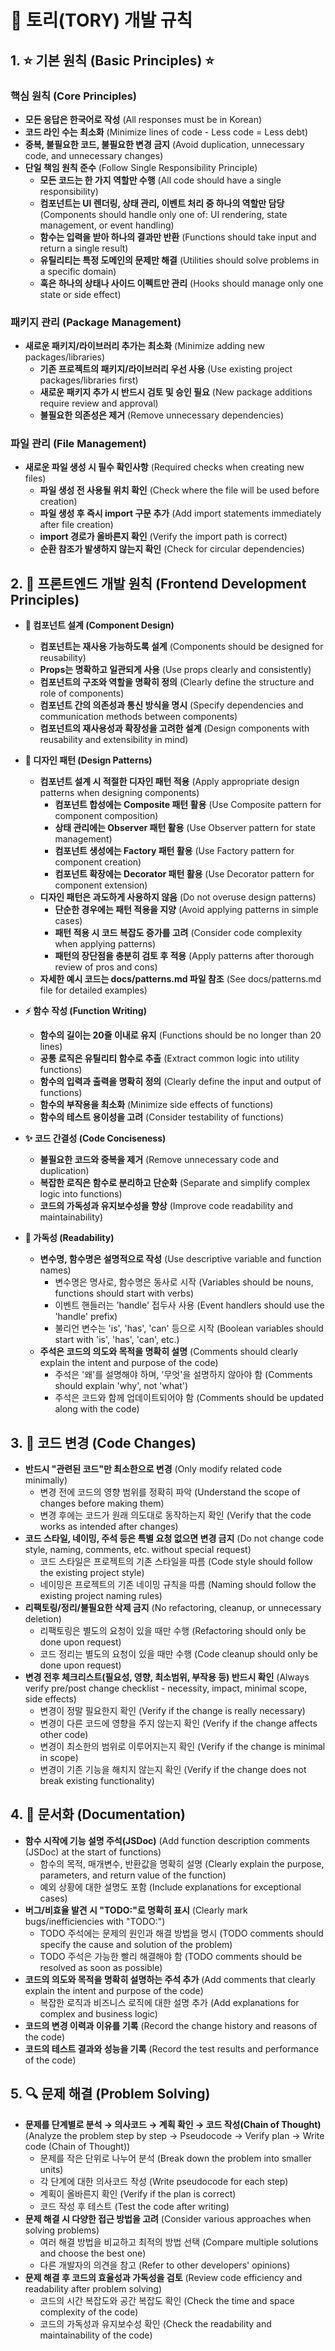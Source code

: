 # 🎯 토리(TORY) 개발 규칙

## 1. ⭐ 기본 원칙 (Basic Principles) ⭐

### 핵심 원칙 (Core Principles)

- **모든 응답은 한국어로 작성** (All responses must be in Korean)
- **코드 라인 수는 최소화** (Minimize lines of code - Less code = Less debt)
- **중복, 불필요한 코드, 불필요한 변경 금지** (Avoid duplication, unnecessary code, and unnecessary changes)
- **단일 책임 원칙 준수** (Follow Single Responsibility Principle)
  - **모든 코드는 한 가지 역할만 수행** (All code should have a single responsibility)
  - **컴포넌트는 UI 렌더링, 상태 관리, 이벤트 처리 중 하나의 역할만 담당** (Components should handle only one of: UI rendering, state management, or event handling)
  - **함수는 입력을 받아 하나의 결과만 반환** (Functions should take input and return a single result)
  - **유틸리티는 특정 도메인의 문제만 해결** (Utilities should solve problems in a specific domain)
  - **훅은 하나의 상태나 사이드 이펙트만 관리** (Hooks should manage only one state or side effect)

### 패키지 관리 (Package Management)

- **새로운 패키지/라이브러리 추가는 최소화** (Minimize adding new packages/libraries)
  - **기존 프로젝트의 패키지/라이브러리 우선 사용** (Use existing project packages/libraries first)
  - **새로운 패키지 추가 시 반드시 검토 및 승인 필요** (New package additions require review and approval)
  - **불필요한 의존성은 제거** (Remove unnecessary dependencies)

### 파일 관리 (File Management)

- **새로운 파일 생성 시 필수 확인사항** (Required checks when creating new files)
  - **파일 생성 전 사용될 위치 확인** (Check where the file will be used before creation)
  - **파일 생성 후 즉시 import 구문 추가** (Add import statements immediately after file creation)
  - **import 경로가 올바른지 확인** (Verify the import path is correct)
  - **순환 참조가 발생하지 않는지 확인** (Check for circular dependencies)

## 2. 🎨 프론트엔드 개발 원칙 (Frontend Development Principles)

- **🔄 컴포넌트 설계 (Component Design)**

  - **컴포넌트는 재사용 가능하도록 설계** (Components should be designed for reusability)
  - **Props는 명확하고 일관되게 사용** (Use props clearly and consistently)
  - **컴포넌트의 구조와 역할을 명확히 정의** (Clearly define the structure and role of components)
  - **컴포넌트 간의 의존성과 통신 방식을 명시** (Specify dependencies and communication methods between components)
  - **컴포넌트의 재사용성과 확장성을 고려한 설계** (Design components with reusability and extensibility in mind)

- **🎯 디자인 패턴 (Design Patterns)**

  - **컴포넌트 설계 시 적절한 디자인 패턴 적용** (Apply appropriate design patterns when designing components)
    - **컴포넌트 합성에는 Composite 패턴 활용** (Use Composite pattern for component composition)
    - **상태 관리에는 Observer 패턴 활용** (Use Observer pattern for state management)
    - **컴포넌트 생성에는 Factory 패턴 활용** (Use Factory pattern for component creation)
    - **컴포넌트 확장에는 Decorator 패턴 활용** (Use Decorator pattern for component extension)
  - **디자인 패턴은 과도하게 사용하지 않음** (Do not overuse design patterns)
    - **단순한 경우에는 패턴 적용을 지양** (Avoid applying patterns in simple cases)
    - **패턴 적용 시 코드 복잡도 증가를 고려** (Consider code complexity when applying patterns)
    - **패턴의 장단점을 충분히 검토 후 적용** (Apply patterns after thorough review of pros and cons)
  - **자세한 예시 코드는 docs/patterns.md 파일 참조** (See docs/patterns.md file for detailed examples)

- **⚡ 함수 작성 (Function Writing)**

  - **함수의 길이는 20줄 이내로 유지** (Functions should be no longer than 20 lines)
  - **공통 로직은 유틸리티 함수로 추출** (Extract common logic into utility functions)
  - **함수의 입력과 출력을 명확히 정의** (Clearly define the input and output of functions)
  - **함수의 부작용을 최소화** (Minimize side effects of functions)
  - **함수의 테스트 용이성을 고려** (Consider testability of functions)

- **✨ 코드 간결성 (Code Conciseness)**

  - **불필요한 코드와 중복을 제거** (Remove unnecessary code and duplication)
  - **복잡한 로직은 함수로 분리하고 단순화** (Separate and simplify complex logic into functions)
  - **코드의 가독성과 유지보수성을 향상** (Improve code readability and maintainability)

- **📖 가독성 (Readability)**
  - **변수명, 함수명은 설명적으로 작성** (Use descriptive variable and function names)
    - 변수명은 명사로, 함수명은 동사로 시작 (Variables should be nouns, functions should start with verbs)
    - 이벤트 핸들러는 'handle' 접두사 사용 (Event handlers should use the 'handle' prefix)
    - 불리언 변수는 'is', 'has', 'can' 등으로 시작 (Boolean variables should start with 'is', 'has', 'can', etc.)
  - **주석은 코드의 의도와 목적을 명확히 설명** (Comments should clearly explain the intent and purpose of the code)
    - 주석은 '왜'를 설명해야 하며, '무엇'을 설명하지 않아야 함 (Comments should explain 'why', not 'what')
    - 주석은 코드와 함께 업데이트되어야 함 (Comments should be updated along with the code)

## 3. 🔄 코드 변경 (Code Changes)

- **반드시 "관련된 코드"만 최소한으로 변경** (Only modify related code minimally)
  - 변경 전에 코드의 영향 범위를 정확히 파악 (Understand the scope of changes before making them)
  - 변경 후에는 코드가 원래 의도대로 동작하는지 확인 (Verify that the code works as intended after changes)
- **코드 스타일, 네이밍, 주석 등은 특별 요청 없으면 변경 금지** (Do not change code style, naming, comments, etc. without special request)
  - 코드 스타일은 프로젝트의 기존 스타일을 따름 (Code style should follow the existing project style)
  - 네이밍은 프로젝트의 기존 네이밍 규칙을 따름 (Naming should follow the existing project naming rules)
- **리팩토링/정리/불필요한 삭제 금지** (No refactoring, cleanup, or unnecessary deletion)
  - 리팩토링은 별도의 요청이 있을 때만 수행 (Refactoring should only be done upon request)
  - 코드 정리는 별도의 요청이 있을 때만 수행 (Code cleanup should only be done upon request)
- **변경 전후 체크리스트(필요성, 영향, 최소범위, 부작용 등) 반드시 확인** (Always verify pre/post change checklist - necessity, impact, minimal scope, side effects)
  - 변경이 정말 필요한지 확인 (Verify if the change is really necessary)
  - 변경이 다른 코드에 영향을 주지 않는지 확인 (Verify if the change affects other code)
  - 변경이 최소한의 범위로 이루어지는지 확인 (Verify if the change is minimal in scope)
  - 변경이 기존 기능을 해치지 않는지 확인 (Verify if the change does not break existing functionality)

## 4. 📝 문서화 (Documentation)

- **함수 시작에 기능 설명 주석(JSDoc)** (Add function description comments (JSDoc) at the start of functions)
  - 함수의 목적, 매개변수, 반환값을 명확히 설명 (Clearly explain the purpose, parameters, and return value of the function)
  - 예외 상황에 대한 설명도 포함 (Include explanations for exceptional cases)
- **버그/비효율 발견 시 "TODO:"로 명확히 표시** (Clearly mark bugs/inefficiencies with "TODO:")
  - TODO 주석에는 문제의 원인과 해결 방법을 명시 (TODO comments should specify the cause and solution of the problem)
  - TODO 주석은 가능한 빨리 해결해야 함 (TODO comments should be resolved as soon as possible)
- **코드의 의도와 목적을 명확히 설명하는 주석 추가** (Add comments that clearly explain the intent and purpose of the code)
  - 복잡한 로직과 비즈니스 로직에 대한 설명 추가 (Add explanations for complex and business logic)
- **코드의 변경 이력과 이유를 기록** (Record the change history and reasons of the code)
- **코드의 테스트 결과와 성능을 기록** (Record the test results and performance of the code)

## 5. 🔍 문제 해결 (Problem Solving)

- **문제를 단계별로 분석 → 의사코드 → 계획 확인 → 코드 작성(Chain of Thought)** (Analyze the problem step by step → Pseudocode → Verify plan → Write code (Chain of Thought))
  - 문제를 작은 단위로 나누어 분석 (Break down the problem into smaller units)
  - 각 단계에 대한 의사코드 작성 (Write pseudocode for each step)
  - 계획이 올바른지 확인 (Verify if the plan is correct)
  - 코드 작성 후 테스트 (Test the code after writing)
- **문제 해결 시 다양한 접근 방법을 고려** (Consider various approaches when solving problems)
  - 여러 해결 방법을 비교하고 최적의 방법 선택 (Compare multiple solutions and choose the best one)
  - 다른 개발자의 의견을 참고 (Refer to other developers' opinions)
- **문제 해결 후 코드의 효율성과 가독성을 검토** (Review code efficiency and readability after problem solving)
  - 코드의 시간 복잡도와 공간 복잡도 확인 (Check the time and space complexity of the code)
  - 코드의 가독성과 유지보수성 확인 (Check the readability and maintainability of the code)
